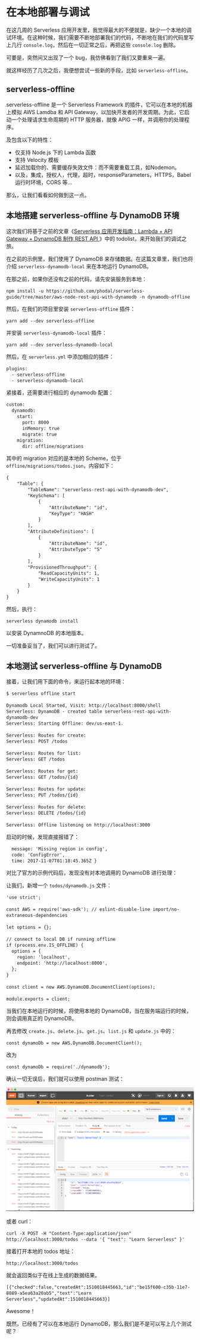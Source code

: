 在本地部署与调试
===

在这几周的 Serverless 应用开发里，我觉得最大的不便就是，缺少一个本地的调试环境。在这种时候，我们需要不断地部署我们的代码，不断地在我们的代码里写上几行 ``console.log``，然后在一切正常之后，再把这些 ``console.log`` 删除。

可要是，突然间又出现了一个 bug，我仿佛看到了我们又要重来一遍。

就这样经历了几次之后，我便想尝试一些新的手段，比如 ``serverless-offline``。


serverless-offline
---

serverless-offline 是一个 Serverless Framework 的插件，它可以在本地的机器上模拟 AWS Lamdba 和 API Gateway，以加快开发者的开发周期。为此，它启动一个处理请求生命周期的 HTTP 服务器，就像 APIG 一样，并调用你的处理程序。

及包含以下的特性：

 - 仅支持 Node.js 下的 Lambda 函数
 - 支持 Velocity 模板
 - 延迟加载你的、需要缓存失效文件：而不需要重载工具，如Nodemon。
 - 以及，集成，授权人，代理，超时，responseParameters，HTTPS，Babel 运行时环境，CORS 等...

那么，让我们看看如何做到这一点。

本地搭建 serverless-offline 与 DynamoDB 环境
---

这次我们将基于之前的文章《[Serverless 应用开发指南：Lambda + API Gateway + DynamoDB 制作 REST API
](https://www.phodal.com/blog/serverless-developement-gui-lambda-api-gateway-dynamodb-create-restful-services/)》中的 todolist，来开始我们的调试之旅。

在之前的示例里，我们使用了 DynamoDB 来存储数据。在这篇文章里，我们也将介绍 ``serverless-dynamodb-local`` 来在本地运行 DynamoDB。

在那之前，如果你还没有之前的代码，请先安装服务到本地：

```
npm install -u https://github.com/phodal/serverless-guide/tree/master/aws-node-rest-api-with-dynamodb -n dynamodb-offline
```

然后，在我们的项目里安装 ``serverless-offline`` 插件：

```
yarn add --dev serverless-offline
```

并安装 ``serverless-dynamodb-local`` 插件：

```
yarn add --dev serverless-dynamodb-local
```

然后，在 ``serverless.yml`` 中添加相应的插件：

```
plugins:
  - serverless-offline
  - serverless-dynamodb-local
```

紧接着，还需要进行相应的 dynamodb 配置：

```
custom:
  dynamodb:
    start:
      port: 8000
      inMemory: true
      migrate: true
    migration:
      dir: offline/migrations
```

其中的 migration 对应的是本地的 Scheme，位于 ``offline/migrations/todos.json``，内容如下：

```
{
    "Table": {
        "TableName": "serverless-rest-api-with-dynamodb-dev",
        "KeySchema": [
            {
                "AttributeName": "id",
                "KeyType": "HASH"
            }
        ],
        "AttributeDefinitions": [
            {
                "AttributeName": "id",
                "AttributeType": "S"
            }
        ],
        "ProvisionedThroughput": {
            "ReadCapacityUnits": 1,
            "WriteCapacityUnits": 1
        }
    }
}
```

然后，执行：

```
serverless dynamodb install
```

以安装 DynamnoDB 的本地版本。

一切准备妥当了，我们可以进行测试了。


本地测试 serverless-offline 与 DynamoDB
---

接着，让我们用下面的命令，来运行起本地的环境：

```
$ serverless offline start

Dynamodb Local Started, Visit: http://localhost:8000/shell
Serverless: DynamoDB - created table serverless-rest-api-with-dynamodb-dev
Serverless: Starting Offline: dev/us-east-1.

Serverless: Routes for create:
Serverless: POST /todos

Serverless: Routes for list:
Serverless: GET /todos

Serverless: Routes for get:
Serverless: GET /todos/{id}

Serverless: Routes for update:
Serverless: PUT /todos/{id}

Serverless: Routes for delete:
Serverless: DELETE /todos/{id}

Serverless: Offline listening on http://localhost:3000
```

启动的时候，发现直接报错了：

```
  message: 'Missing region in config',
  code: 'ConfigError',
  time: 2017-11-07T01:18:45.365Z }
```

对比了官方的示例代码后，发现没有对本地调用的 DynamoDB 进行处理：

让我们，新增一个 ``todos/dynamodb.js`` 文件：

```
'use strict';

const AWS = require('aws-sdk'); // eslint-disable-line import/no-extraneous-dependencies

let options = {};

// connect to local DB if running offline
if (process.env.IS_OFFLINE) {
  options = {
    region: 'localhost',
    endpoint: 'http://localhost:8000',
  };
}

const client = new AWS.DynamoDB.DocumentClient(options);

module.exports = client;
```

当我们在本地运行的时候，将使用本地的 DynamoDB，当在服务端运行的时候，则会调用真正的 DynamoDB。

再去修改 ``create.js``、``delete.js``、``get.js``、``list.js`` 和 ``update.js`` 中的：

```
const dynamoDb = new AWS.DynamoDB.DocumentClient();
```

改为


```
const dynamoDb = require('./dynamodb');
```

确认一切无误后，我们就可以使用 postman 测试：

![PostMan 测试 Serverless Offline](images/postman-offline-db.png)

或者 curl：

```
curl -X POST -H "Content-Type:application/json" http://localhost:3000/todos --data '{ "text": "Learn Serverless" }'
```

接着打开本地的 todos 地址：

```
http://localhost:3000/todos
```

就会返回类似于在线上生成的数据结果。

```
[{"checked":false,"createdAt":1510018445663,"id":"be15f600-c35b-11e7-8089-a5ea63a20ab5","text":"Learn Serverless","updatedAt":1510018445663}]
```

Awesome！

既然，已经有了可以在本地运行 DynamoDB，那么我们是不是可以写上几个测试呢？
